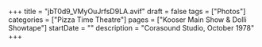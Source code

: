 +++
title = "jbT0d9_VMyOuJrfsD9LA.avif"
draft = false
tags = ["Photos"]
categories = ["Pizza Time Theatre"]
pages = ["Kooser Main Show & Dolli Showtape"]
startDate = ""
description = "Corasound Studio, October 1978"
+++
